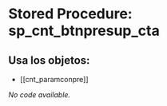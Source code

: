 # Stored Procedure: sp_cnt_btnpresup_cta

## Usa los objetos:
- [[cnt_paramconpre]]

*No code available.*
